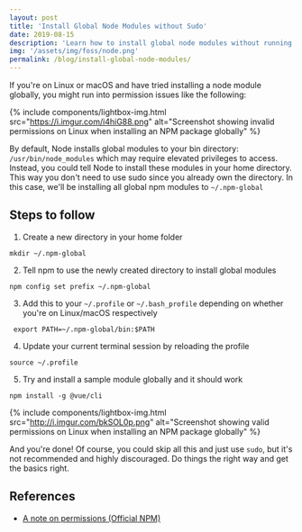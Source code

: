 ```yaml
---
layout: post
title: 'Install Global Node Modules without Sudo'
date: 2019-08-15
description: 'Learn how to install global node modules without running into permission issues (sudo)'
img: '/assets/img/foss/node.png'
permalink: /blog/install-global-node-modules/
---
```


If you're on Linux or macOS and have tried installing a node module globally, you might run into permission issues like the following:

{% include components/lightbox-img.html src="https://i.imgur.com/i4hiG88.png" alt="Screenshot showing invalid permissions on Linux when installing an NPM package globally" %}

By default, Node installs global modules to your bin directory: `/usr/bin/node_modules` which may require elevated privileges to access. Instead, you could tell Node to install these modules in your home directory. This way you don't need to use sudo since you already own the directory. In this case, we'll be installing all global npm modules to `~/.npm-global`

## Steps to follow

1. Create a new directory in your home folder

```
mkdir ~/.npm-global
```

2. Tell npm to use the newly created directory to install global modules

```
npm config set prefix ~/.npm-global
```

3. Add this to your `~/.profile` or `~/.bash_profile` depending on whether you're on Linux/macOS respectively

```
 export PATH=~/.npm-global/bin:$PATH
```

4. Update your current terminal session by reloading the profile

```
source ~/.profile
```

5. Try and install a sample module globally and it should work

```
npm install -g @vue/cli
```

{% include components/lightbox-img.html src="http://i.imgur.com/bkSOL0p.png" alt="Screenshot showing valid permissions on Linux when installing an NPM package globally" %}

And you're done! Of course, you could skip all this and just use `sudo`, but it's not recommended and highly discouraged. Do things the right way and get the basics right.

## References

- [A note on permissions (Official NPM)](http://npm.github.io/installation-setup-docs/installing/a-note-on-permissions.html)

